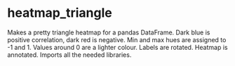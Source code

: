 # heatmap_triangle
Makes a pretty triangle heatmap for a pandas DataFrame.  Dark blue is positive correlation, dark red is negative.  Min and max hues are assigned to -1 and 1.  Values around 0 are a lighter colour. Labels are rotated. Heatmap is annotated. Imports all the needed libraries. 
